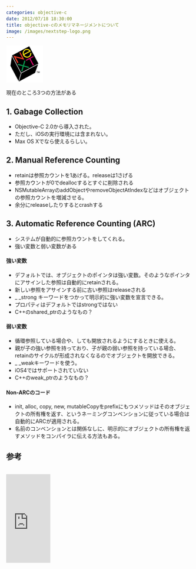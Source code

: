 ```yaml
---
categories: objective-c
date: 2012/07/18 18:30:00
title: objective-cのメモリマネージメントについて
image: /images/nextstep-logo.png
---
```


![objective-c](/images/nextstep-logo.png)


現在のところ3つの方法がある

## 1. Gabage Collection

* Objective-C 2.0から導入された。
* ただし、iOSの実行環境には含まれない。
* Max OS Xでなら使えるらしい。

## 2. Manual Reference Counting

* retainは参照カウントを1あげる。releaseは1さげる
* 参照カウントが0でdeallocするとすぐに削除される
* NSMutableArrayのaddObjectやremoveObjectAtIndexなどはオブジェクトの参照カウントを増減させる。
* 余分にreleaseしたりするとcrashする

## 3. Automatic Reference Counting (ARC)

* システムが自動的に参照カウントをしてくれる。
* 強い変数と弱い変数がある

#### 強い変数

* デフォルトでは、オブジェクトのポインタは強い変数。そのようなポインタにアサインした参照は自動的にretainされる。
* 新しい参照をアサインする前に古い参照はreleaseされる
* _ _strong キーワードをつかって明示的に強い変数を宣言できる。
* プロパティはデフォルトではstrongではない
* C++のshared_ptrのようなもの？

#### 弱い変数

* 循環参照している場合や、しても開放されるようにするときに使える。
* 親が子の強い参照を持っており、子が親の弱い参照を持っている場合、retainのサイクルが形成されなくなるのでオブジェクトを開放できる。
* _ _weakキーワードを使う。
* iOS4ではサポートされていない
* C++のweak_ptrのようなもの？

#### Non-ARCのコード

* init, alloc, copy, new, mutableCopyをprefixにもつメソッドはそのオブジェクトの所有権を返す、というネーミングコンベンションに従っている場合は自動的にARCが適用される。
* 名前のコンベンションとは関係なしに、明示的にオブジェクトの所有権を返すメソッドをコンパイラに伝える方法もある。

## 参考

<br>
<iframe src="http://rcm-jp.amazon.co.jp/e/cm?lt1=_blank&bc1=000000&IS2=1&bg1=FFFFFF&fc1=000000&lc1=0000FF&t=armyofpigs-22&o=9&p=8&l=as4&m=amazon&f=ifr&ref=ss_til&asins=0321811909" style="width:120px;height:240px;" scrolling="no" marginwidth="0" marginheight="0" frameborder="0"></iframe>

